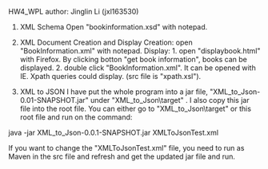 HW4_WPL author: Jinglin Li (jxl163530)

1. XML Schema
Open "bookinformation.xsd" with notepad.

2. XML Document Creation and Display
Creation: open "BookInformation.xml" with notepad.
Display: 1. open "displaybook.html" with Firefox. By clicking botton "get book information", books can be displayed. 
         2. double click "BookInformation.xml". It can be opened with IE. Xpath queries could display. (src file is "xpath.xsl").


3. XML to JSON
I have put the whole program into a jar file, "XML_to_Json-0.01-SNAPSHOT.jar" under "XML_to_Json\target" . I also copy this jar file into the root file. 
You can either go to "XML_to_Json\target" or this root file and run on the command:

java -jar XML_to_Json-0.0.1-SNAPSHOT.jar XMLToJsonTest.xml

If you want to change the "XMLToJsonTest.xml" file, you need to run as Maven in the src file and refresh and get the updated jar file and run. 

